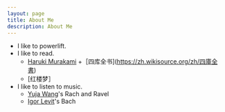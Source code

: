 ```yaml
---
layout: page
title: About Me
description: About Me
---
```

* I like to powerlift. 
* I like to read. 
  + [Haruki Murakami](http://www.harukimurakami.com)
  +［四库全书](https://zh.wikisource.org/zh/四庫全書)
  + [红楼梦］
* I like to listen to music.
  + [Yuja Wang](http://yujawang.com)'s Rach and Ravel
  + [Igor Levit](http://igor-levit.de)'s Bach
